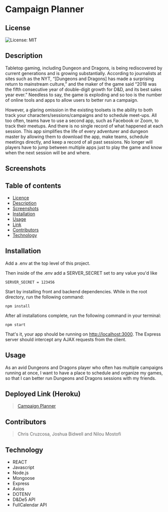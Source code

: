 # Campaign Planner

## License

![License: MIT](https://img.shields.io/badge/License-MIT-yellow.svg)

## Description

Tabletop gaming, including Dungeon and Dragons, is being rediscovered by current generations and is growing substantially.  According to journalists at sites such as the NYT, “[Dungeons and Dragons] has made a surprising return to mainstream culture,” and the maker of the game said “2018 was the fifth consecutive year of double-digit growth for D&D, and its best sales year ever.”  Needless to say, the game is exploding and so too is the number of online tools and apps to allow users to better run a campaign.  

However, a glaring omission in the existing toolsets is the ability to both track your characters/sessions/campaigns and to schedule meet-ups.  All too often, teams have to use a second app, such as Facebook or Zoom, to track their meetups.  And there is no single record of what happened at each session.  This app simplifies the life of every adventurer and dungeon master by allowing them to download the app, make teams, schedule meetings directly, and keep a record of all past sessions.  No longer will players have to jump between multiple apps just to play the game and know when the next session will be and where.  

## Screenshots


## Table of contents

- [Licence](#Licence)
- [Description](#Description)
- [Screenshots](#Screenshots)
- [Installation](#Installation)
- [Usage](#Usage)
- [Link](#link)
- [Contributors](#Contributors)
- [Technology](#Technology)

## Installation

Add a .env at the top level of this project.

Then inside of the .env add a SERVER_SECRET set to any value you'd like

```
SERVER_SECRET = 123456
```

Start by installing front and backend dependencies. While in the root directory, run the following command:

```
npm install
```

After all installations complete, run the following command in your terminal:

```
npm start
```

That's it, your app should be running on <http://localhost:3000>. The Express server should intercept any AJAX requests from the client.

## Usage

As an avid Dungeons and Dragons player who often has multiple campaigns running at once, I want to have a place to schedule and organize my games, so that I can better run Dungeons and Dragons sessions with my friends. 

## Deployed Link (Heroku)

>[Campaign Planner](https://campaign-planner20.herokuapp.com/)

## Contributors

> Chris Cruzcosa, Joshua Bidwell and Nilou Mostofi

## Technology

- REACT 
- Javascript
- Node.js
- Mongoose
- Express 
- Axios 
- DOTENV 
- D&De5 API
- FullCalendar API

